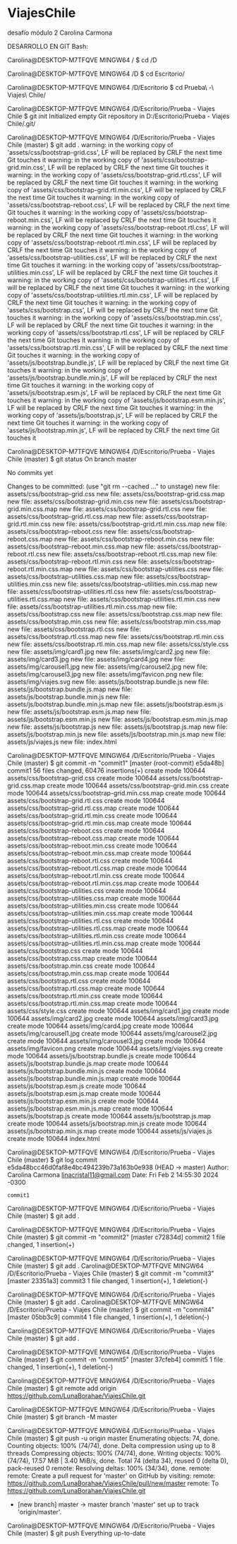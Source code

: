 # ViajesChile
desafío módulo 2
Carolina Carmona


DESARROLLO EN GIT Bash:


Carolina@DESKTOP-M7TFQVE MINGW64 /
$ cd /D

Carolina@DESKTOP-M7TFQVE MINGW64 /D
$ cd Escritorio/

Carolina@DESKTOP-M7TFQVE MINGW64 /D/Escritorio
$ cd Prueba\ -\ Viajes\ Chile/

Carolina@DESKTOP-M7TFQVE MINGW64 /D/Escritorio/Prueba - Viajes Chile
$ git init
Initialized empty Git repository in D:/Escritorio/Prueba - Viajes Chile/.git/

Carolina@DESKTOP-M7TFQVE MINGW64 /D/Escritorio/Prueba - Viajes Chile (master)
$ git add .
warning: in the working copy of 'assets/css/bootstrap-grid.css', LF will be replaced by CRLF the next time Git touches it
warning: in the working copy of 'assets/css/bootstrap-grid.min.css', LF will be replaced by CRLF the next time Git touches it
warning: in the working copy of 'assets/css/bootstrap-grid.rtl.css', LF will be replaced by CRLF the next time Git touches it
warning: in the working copy of 'assets/css/bootstrap-grid.rtl.min.css', LF will be replaced by CRLF the next time Git touches it
warning: in the working copy of 'assets/css/bootstrap-reboot.css', LF will be replaced by CRLF the next time Git touches it
warning: in the working copy of 'assets/css/bootstrap-reboot.min.css', LF will be replaced by CRLF the next time Git touches it
warning: in the working copy of 'assets/css/bootstrap-reboot.rtl.css', LF will be replaced by CRLF the next time Git touches it
warning: in the working copy of 'assets/css/bootstrap-reboot.rtl.min.css', LF will be replaced by CRLF the next time Git touches it
warning: in the working copy of 'assets/css/bootstrap-utilities.css', LF will be replaced by CRLF the next time Git touches it
warning: in the working copy of 'assets/css/bootstrap-utilities.min.css', LF will be replaced by CRLF the next time Git touches it
warning: in the working copy of 'assets/css/bootstrap-utilities.rtl.css', LF will be replaced by CRLF the next time Git touches it
warning: in the working copy of 'assets/css/bootstrap-utilities.rtl.min.css', LF will be replaced by CRLF the next time Git touches it
warning: in the working copy of 'assets/css/bootstrap.css', LF will be replaced by CRLF the next time Git touches it
warning: in the working copy of 'assets/css/bootstrap.min.css', LF will be replaced by CRLF the next time Git touches it
warning: in the working copy of 'assets/css/bootstrap.rtl.css', LF will be replaced by CRLF the next time Git touches it
warning: in the working copy of 'assets/css/bootstrap.rtl.min.css', LF will be replaced by CRLF the next time Git touches it
warning: in the working copy of 'assets/js/bootstrap.bundle.js', LF will be replaced by CRLF the next time Git touches it
warning: in the working copy of 'assets/js/bootstrap.bundle.min.js', LF will be replaced by CRLF the next time Git touches it
warning: in the working copy of 'assets/js/bootstrap.esm.js', LF will be replaced by CRLF the next time Git touches it
warning: in the working copy of 'assets/js/bootstrap.esm.min.js', LF will be replaced by CRLF the next time Git touches it
warning: in the working copy of 'assets/js/bootstrap.js', LF will be replaced by CRLF the next time Git touches it
warning: in the working copy of 'assets/js/bootstrap.min.js', LF will be replaced by CRLF the next time Git touches it

Carolina@DESKTOP-M7TFQVE MINGW64 /D/Escritorio/Prueba - Viajes Chile (master)
$ git status
On branch master

No commits yet

Changes to be committed:
  (use "git rm --cached <file>..." to unstage)
        new file:   assets/css/bootstrap-grid.css
        new file:   assets/css/bootstrap-grid.css.map
        new file:   assets/css/bootstrap-grid.min.css
        new file:   assets/css/bootstrap-grid.min.css.map
        new file:   assets/css/bootstrap-grid.rtl.css
        new file:   assets/css/bootstrap-grid.rtl.css.map
        new file:   assets/css/bootstrap-grid.rtl.min.css
        new file:   assets/css/bootstrap-grid.rtl.min.css.map
        new file:   assets/css/bootstrap-reboot.css
        new file:   assets/css/bootstrap-reboot.css.map
        new file:   assets/css/bootstrap-reboot.min.css
        new file:   assets/css/bootstrap-reboot.min.css.map
        new file:   assets/css/bootstrap-reboot.rtl.css
        new file:   assets/css/bootstrap-reboot.rtl.css.map
        new file:   assets/css/bootstrap-reboot.rtl.min.css
        new file:   assets/css/bootstrap-reboot.rtl.min.css.map
        new file:   assets/css/bootstrap-utilities.css
        new file:   assets/css/bootstrap-utilities.css.map
        new file:   assets/css/bootstrap-utilities.min.css
        new file:   assets/css/bootstrap-utilities.min.css.map
        new file:   assets/css/bootstrap-utilities.rtl.css
        new file:   assets/css/bootstrap-utilities.rtl.css.map
        new file:   assets/css/bootstrap-utilities.rtl.min.css
        new file:   assets/css/bootstrap-utilities.rtl.min.css.map
        new file:   assets/css/bootstrap.css
        new file:   assets/css/bootstrap.css.map
        new file:   assets/css/bootstrap.min.css
        new file:   assets/css/bootstrap.min.css.map
        new file:   assets/css/bootstrap.rtl.css
        new file:   assets/css/bootstrap.rtl.css.map
        new file:   assets/css/bootstrap.rtl.min.css
        new file:   assets/css/bootstrap.rtl.min.css.map
        new file:   assets/css/style.css
        new file:   assets/img/card1.jpg
        new file:   assets/img/card2.jpg
        new file:   assets/img/card3.jpg
        new file:   assets/img/card4.jpg
        new file:   assets/img/carousel1.jpg
        new file:   assets/img/carousel2.jpg
        new file:   assets/img/carousel3.jpg
        new file:   assets/img/favicon.png
        new file:   assets/img/viajes.svg
        new file:   assets/js/bootstrap.bundle.js
        new file:   assets/js/bootstrap.bundle.js.map
        new file:   assets/js/bootstrap.bundle.min.js
        new file:   assets/js/bootstrap.bundle.min.js.map
        new file:   assets/js/bootstrap.esm.js
        new file:   assets/js/bootstrap.esm.js.map
        new file:   assets/js/bootstrap.esm.min.js
        new file:   assets/js/bootstrap.esm.min.js.map
        new file:   assets/js/bootstrap.js
        new file:   assets/js/bootstrap.js.map
        new file:   assets/js/bootstrap.min.js
        new file:   assets/js/bootstrap.min.js.map
        new file:   assets/js/viajes.js
        new file:   index.html


Carolina@DESKTOP-M7TFQVE MINGW64 /D/Escritorio/Prueba - Viajes Chile (master)
$ git commit -m "commit1"
[master (root-commit) e5da48b] commit1
 56 files changed, 60476 insertions(+)
 create mode 100644 assets/css/bootstrap-grid.css
 create mode 100644 assets/css/bootstrap-grid.css.map
 create mode 100644 assets/css/bootstrap-grid.min.css
 create mode 100644 assets/css/bootstrap-grid.min.css.map
 create mode 100644 assets/css/bootstrap-grid.rtl.css
 create mode 100644 assets/css/bootstrap-grid.rtl.css.map
 create mode 100644 assets/css/bootstrap-grid.rtl.min.css
 create mode 100644 assets/css/bootstrap-grid.rtl.min.css.map
 create mode 100644 assets/css/bootstrap-reboot.css
 create mode 100644 assets/css/bootstrap-reboot.css.map
 create mode 100644 assets/css/bootstrap-reboot.min.css
 create mode 100644 assets/css/bootstrap-reboot.min.css.map
 create mode 100644 assets/css/bootstrap-reboot.rtl.css
 create mode 100644 assets/css/bootstrap-reboot.rtl.css.map
 create mode 100644 assets/css/bootstrap-reboot.rtl.min.css
 create mode 100644 assets/css/bootstrap-reboot.rtl.min.css.map
 create mode 100644 assets/css/bootstrap-utilities.css
 create mode 100644 assets/css/bootstrap-utilities.css.map
 create mode 100644 assets/css/bootstrap-utilities.min.css
 create mode 100644 assets/css/bootstrap-utilities.min.css.map
 create mode 100644 assets/css/bootstrap-utilities.rtl.css
 create mode 100644 assets/css/bootstrap-utilities.rtl.css.map
 create mode 100644 assets/css/bootstrap-utilities.rtl.min.css
 create mode 100644 assets/css/bootstrap-utilities.rtl.min.css.map
 create mode 100644 assets/css/bootstrap.css
 create mode 100644 assets/css/bootstrap.css.map
 create mode 100644 assets/css/bootstrap.min.css
 create mode 100644 assets/css/bootstrap.min.css.map
 create mode 100644 assets/css/bootstrap.rtl.css
 create mode 100644 assets/css/bootstrap.rtl.css.map
 create mode 100644 assets/css/bootstrap.rtl.min.css
 create mode 100644 assets/css/bootstrap.rtl.min.css.map
 create mode 100644 assets/css/style.css
 create mode 100644 assets/img/card1.jpg
 create mode 100644 assets/img/card2.jpg
 create mode 100644 assets/img/card3.jpg
 create mode 100644 assets/img/card4.jpg
 create mode 100644 assets/img/carousel1.jpg
 create mode 100644 assets/img/carousel2.jpg
 create mode 100644 assets/img/carousel3.jpg
 create mode 100644 assets/img/favicon.png
 create mode 100644 assets/img/viajes.svg
 create mode 100644 assets/js/bootstrap.bundle.js
 create mode 100644 assets/js/bootstrap.bundle.js.map
 create mode 100644 assets/js/bootstrap.bundle.min.js
 create mode 100644 assets/js/bootstrap.bundle.min.js.map
 create mode 100644 assets/js/bootstrap.esm.js
 create mode 100644 assets/js/bootstrap.esm.js.map
 create mode 100644 assets/js/bootstrap.esm.min.js
 create mode 100644 assets/js/bootstrap.esm.min.js.map
 create mode 100644 assets/js/bootstrap.js
 create mode 100644 assets/js/bootstrap.js.map
 create mode 100644 assets/js/bootstrap.min.js
 create mode 100644 assets/js/bootstrap.min.js.map
 create mode 100644 assets/js/viajes.js
 create mode 100644 index.html

Carolina@DESKTOP-M7TFQVE MINGW64 /D/Escritorio/Prueba - Viajes Chile (master)
$ git log
commit e5da48bcc46d0faf8e4bc494239b73a163b0e938 (HEAD -> master)
Author: Carolina Carmona <linacristal11@gmail.com>
Date:   Fri Feb 2 14:55:30 2024 -0300

    commit1

Carolina@DESKTOP-M7TFQVE MINGW64 /D/Escritorio/Prueba - Viajes Chile (master)
$ git add .

Carolina@DESKTOP-M7TFQVE MINGW64 /D/Escritorio/Prueba - Viajes Chile (master)
$ git commit -m "commit2"
[master c72834d] commit2
 1 file changed, 1 insertion(+)

Carolina@DESKTOP-M7TFQVE MINGW64 /D/Escritorio/Prueba - Viajes Chile (master)
$ git add .
Carolina@DESKTOP-M7TFQVE MINGW64 /D/Escritorio/Prueba - Viajes Chile (master)
$ git commit -m "commit3"
[master 23351a3] commit3
 1 file changed, 1 insertion(+), 1 deletion(-)

Carolina@DESKTOP-M7TFQVE MINGW64 /D/Escritorio/Prueba - Viajes Chile (master)
$ git add .
Carolina@DESKTOP-M7TFQVE MINGW64 /D/Escritorio/Prueba - Viajes Chile (master)
$ git commit -m "commit4"
[master 05bb3c9] commit4
 1 file changed, 1 insertion(+), 1 deletion(-)

Carolina@DESKTOP-M7TFQVE MINGW64 /D/Escritorio/Prueba - Viajes Chile (master)
$ git add .

Carolina@DESKTOP-M7TFQVE MINGW64 /D/Escritorio/Prueba - Viajes Chile (master)
$ git commit -m "commit5"
[master 37cfeb4] commit5
 1 file changed, 1 insertion(+), 1 deletion(-)

Carolina@DESKTOP-M7TFQVE MINGW64 /D/Escritorio/Prueba - Viajes Chile (master)
$ git remote add origin https://github.com/LunaBorahae/ViajesChile.git

Carolina@DESKTOP-M7TFQVE MINGW64 /D/Escritorio/Prueba - Viajes Chile (master)
$ git branch -M master

Carolina@DESKTOP-M7TFQVE MINGW64 /D/Escritorio/Prueba - Viajes Chile (master)
$ git push -u origin master
Enumerating objects: 74, done.
Counting objects: 100% (74/74), done.
Delta compression using up to 8 threads
Compressing objects: 100% (74/74), done.
Writing objects: 100% (74/74), 17.57 MiB | 3.40 MiB/s, done.
Total 74 (delta 34), reused 0 (delta 0), pack-reused 0
remote: Resolving deltas: 100% (34/34), done.
remote:
remote: Create a pull request for 'master' on GitHub by visiting:
remote:      https://github.com/LunaBorahae/ViajesChile/pull/new/master
remote:
To https://github.com/LunaBorahae/ViajesChile.git
 * [new branch]      master -> master
branch 'master' set up to track 'origin/master'.

Carolina@DESKTOP-M7TFQVE MINGW64 /D/Escritorio/Prueba - Viajes Chile (master)
$ git push
Everything up-to-date
